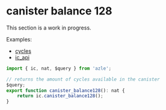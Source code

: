 # canister balance 128

This section is a work in progress.

Examples:

-   [cycles](https://github.com/demergent-labs/azle/tree/main/examples/cycles)
-   [ic_api](https://github.com/demergent-labs/azle/tree/main/examples/ic_api)

```typescript
import { ic, nat, $query } from 'azle';

// returns the amount of cycles available in the canister
$query;
export function canister_balance128(): nat {
    return ic.canister_balance128();
}
```
